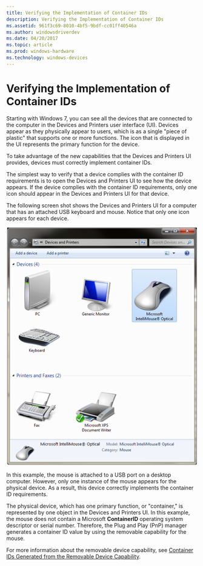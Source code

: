 ```yaml
---
title: Verifying the Implementation of Container IDs
description: Verifying the Implementation of Container IDs
ms.assetid: 961f3c69-8010-4bf5-9bdf-cc01ff40546a
ms.author: windowsdriverdev
ms.date: 04/20/2017
ms.topic: article
ms.prod: windows-hardware
ms.technology: windows-devices
---
```


# Verifying the Implementation of Container IDs


Starting with Windows 7, you can see all the devices that are connected to the computer in the Devices and Printers user interface (UI). Devices appear as they physically appear to users, which is as a single "piece of plastic" that supports one or more functions. The icon that is displayed in the UI represents the primary function for the device.

To take advantage of the new capabilities that the Devices and Printers UI provides, devices must correctly implement container IDs.

The simplest way to verify that a device complies with the container ID requirements is to open the Devices and Printers UI to see how the device appears. If the device complies with the container ID requirements, only one icon should appear in the Devices and Printers UI for that device.

The following screen shot shows the Devices and Printers UI for a computer that has an attached USB keyboard and mouse. Notice that only one icon appears for each device.

![screen shot of devices and printers window displaying icons for a usb keyboard and mouse](images/containerid-7.png)

In this example, the mouse is attached to a USB port on a desktop computer. However, only one instance of the mouse appears for the physical device. As a result, this device correctly implements the container ID requirements.

The physical device, which has one primary function, or "container," is represented by one object in the Devices and Printers UI. In this example, the mouse does not contain a Microsoft **ContainerID** operating system descriptor or serial number. Therefore, the Plug and Play (PnP) manager generates a container ID value by using the removable capability for the mouse.

For more information about the removable device capability, see [Container IDs Generated from the Removable Device Capability](container-ids-generated-from-the-removable-device-capability.md).

 

 





